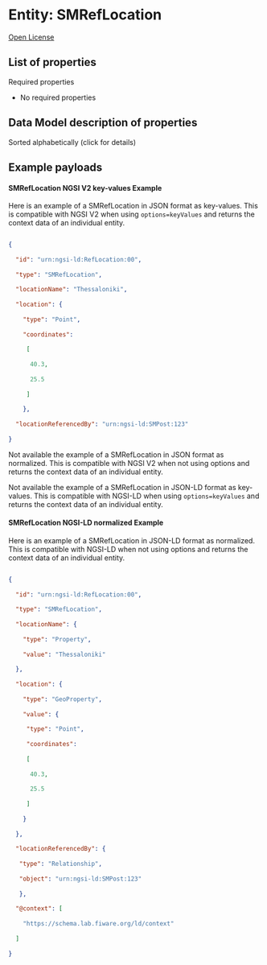 Entity: SMRefLocation  
=====================  
[Open License](https://github.com/smart-data-models//dataModel.SocialMedia/blob/master/SMRefLocation/LICENSE.md)  

## List of properties  

Required properties  
- No required properties  ## Data Model description of properties  
Sorted alphabetically (click for details)  
## Example payloads    
#### SMRefLocation NGSI V2 key-values Example    
Here is an example of a SMRefLocation in JSON format as key-values. This is compatible with NGSI V2 when  using `options=keyValues` and returns the context data of an individual entity.  
```json  
{  
  "id": "urn:ngsi-ld:RefLocation:00",  
  "type": "SMRefLocation",  
  "locationName": "Thessaloniki",  
  "location": {  
    "type": "Point",  
	"coordinates":   
	 [  
	  40.3,  
	  25.5  
	 ]  
	},  
  "locationReferencedBy": "urn:ngsi-ld:SMPost:123"  
}  
```  
Not available the example of a SMRefLocation in JSON format as normalized. This is compatible with NGSI V2 when not using options and returns the context data of an individual entity.  
Not available the example of a SMRefLocation in JSON-LD format as key-values. This is compatible with NGSI-LD when  using `options=keyValues` and returns the context data of an individual entity.  
#### SMRefLocation NGSI-LD normalized Example    
Here is an example of a SMRefLocation in JSON-LD format as normalized. This is compatible with NGSI-LD when not using options and returns the context data of an individual entity.  
```json  
{  
  "id": "urn:ngsi-ld:RefLocation:00",  
  "type": "SMRefLocation",  
  "locationName": {  
    "type": "Property",  
    "value": "Thessaloniki"  
  },  
  "location": {  
    "type": "GeoProperty",  
	"value": {  
	 "type": "Point",  
	 "coordinates":   
	 [  
	  40.3,  
	  25.5  
	 ]  
	}  
  },  
  "locationReferencedBy": {  
   "type": "Relationship",  
   "object": "urn:ngsi-ld:SMPost:123"  
   },  
  "@context": [  
    "https://schema.lab.fiware.org/ld/context"  
  ]  
}  
```  
